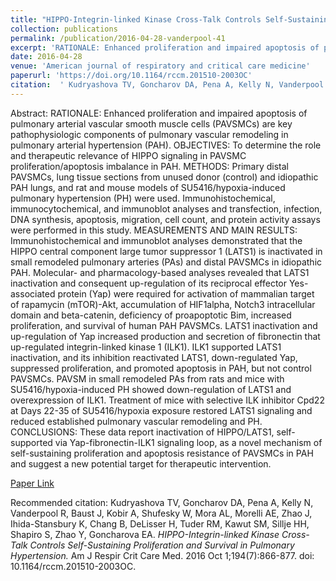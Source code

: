 ```yaml
--- 
title: "HIPPO-Integrin-linked Kinase Cross-Talk Controls Self-Sustaining Proliferation and Survival in Pulmonary Hypertension." 
collection: publications 
permalink: /publication/2016-04-28-vanderpool-41 
excerpt: 'RATIONALE: Enhanced proliferation and impaired apoptosis of pulmonary arterial vascular smooth muscle cells (PAVSMCs) are key pathophysiologic components of pulmonary vascular remodeling in pulmonary arterial hypertension (PAH). OBJECTIVES: To determine the role and therapeutic relevance of HIPPO signaling in PAVSMC proliferation/apoptosis imbalance in PAH. METHODS [...]' 
date: 2016-04-28 
venue: 'American journal of respiratory and critical care medicine' 
paperurl: 'https://doi.org/10.1164/rccm.201510-2003OC' 
citation:  ' Kudryashova TV, Goncharov DA, Pena A, Kelly N, Vanderpool R, Baust J, Kobir A, Shufesky W, Mora AL, Morelli AE, Zhao J, Ihida-Stansbury K, Chang B, DeLisser H, Tuder RM, Kawut SM, Sillje HH, Shapiro S, Zhao Y, Goncharova EA. <i>HIPPO-Integrin-linked Kinase Cross-Talk Controls Self-Sustaining Proliferation and Survival in Pulmonary Hypertension.</i> Am J Respir Crit Care Med. 2016 Oct 1;194(7):866-877. doi: 10.1164/rccm.201510-2003OC.' 
--- 
```

Abstract:  RATIONALE: Enhanced proliferation and impaired apoptosis of pulmonary arterial vascular smooth muscle cells (PAVSMCs) are key pathophysiologic components of pulmonary vascular remodeling in pulmonary arterial hypertension (PAH). OBJECTIVES: To determine the role and therapeutic relevance of HIPPO signaling in PAVSMC proliferation/apoptosis imbalance in PAH. METHODS: Primary distal PAVSMCs, lung tissue sections from unused donor (control) and idiopathic PAH lungs, and rat and mouse models of SU5416/hypoxia-induced pulmonary hypertension (PH) were used. Immunohistochemical, immunocytochemical, and immunoblot analyses and transfection, infection, DNA synthesis, apoptosis, migration, cell count, and protein activity assays were performed in this study. MEASUREMENTS AND MAIN RESULTS: Immunohistochemical and immunoblot analyses demonstrated that the HIPPO central component large tumor suppressor 1 (LATS1) is inactivated in small remodeled pulmonary arteries (PAs) and distal PAVSMCs in idiopathic PAH. Molecular- and pharmacology-based analyses revealed that LATS1 inactivation and consequent up-regulation of its reciprocal effector Yes-associated protein (Yap) were required for activation of mammalian target of rapamycin (mTOR)-Akt, accumulation of HIF1alpha, Notch3 intracellular domain and beta-catenin, deficiency of proapoptotic Bim, increased proliferation, and survival of human PAH PAVSMCs. LATS1 inactivation and up-regulation of Yap increased production and secretion of fibronectin that up-regulated integrin-linked kinase 1 (ILK1). ILK1 supported LATS1 inactivation, and its inhibition reactivated LATS1, down-regulated Yap, suppressed proliferation, and promoted apoptosis in PAH, but not control PAVSMCs. PAVSM in small remodeled PAs from rats and mice with SU5416/hypoxia-induced PH showed down-regulation of LATS1 and overexpression of ILK1. Treatment of mice with selective ILK inhibitor Cpd22 at Days 22-35 of SU5416/hypoxia exposure restored LATS1 signaling and reduced established pulmonary vascular remodeling and PH. CONCLUSIONS: These data report inactivation of HIPPO/LATS1, self- supported via Yap-fibronectin-ILK1 signaling loop, as a novel mechanism of self-sustaining proliferation and apoptosis resistance of PAVSMCs in PAH and suggest a new potential target for therapeutic intervention.  
 
[Paper Link](https://doi.org/10.1164/rccm.201510-2003OC) 
 
Recommended citation:  Kudryashova TV, Goncharov DA, Pena A, Kelly N, Vanderpool R, Baust J, Kobir A, Shufesky W, Mora AL, Morelli AE, Zhao J, Ihida-Stansbury K, Chang B, DeLisser H, Tuder RM, Kawut SM, Sillje HH, Shapiro S, Zhao Y, Goncharova EA. <i>HIPPO-Integrin-linked Kinase Cross-Talk Controls Self-Sustaining Proliferation and Survival in Pulmonary Hypertension.</i> Am J Respir Crit Care Med. 2016 Oct 1;194(7):866-877. doi: 10.1164/rccm.201510-2003OC. 
